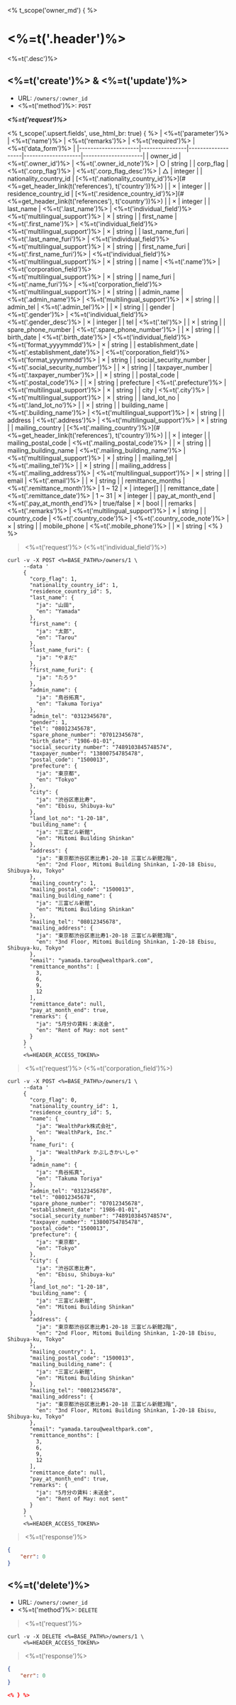 <% t_scope('owner_md') { %>
# <%=t('.header')%>

<%=t('.desc')%>

## <%=t('create')%> & <%=t('update')%>

- URL: `/owners/:owner_id`
- <%=t('method')%>: `POST`

***<%=t('request')%>***

<% t_scope('.upsert.fields', use_html_br: true) { %>
| <%=t('parameter')%> | <%=t('name')%> | <%=t('remarks')%> | <%=t('required')%> | <%=t('data_form')%> |
|---------------------|----------------|-------------------|--------------------|---------------------|
| owner_id | <%=t('.owner_id')%> | <%=t('.owner_id_note')%> | ○ | string |
| corp_flag   | <%=t('.corp_flag')%> | <%=t('.corp_flag_desc')%> | △ | integer |
| nationality_country_id | [<%=t('.nationality_country_id')%>](#<%=get_header_link(t('references'), t('country'))%>) | | × | integer |
| residence_country_id | [<%=t('.residence_country_id')%>](#<%=get_header_link(t('references'), t('country'))%>) | | × | integer |
| last_name | <%=t('.last_name')%> | <%=t('individual_field')%><br><%=t('multilingual_support')%> | × | string |
| first_name | <%=t('.first_name')%> | <%=t('individual_field')%><br><%=t('multilingual_support')%> | × | string |
| last_name_furi | <%=t('.last_name_furi')%> | <%=t('individual_field')%><br><%=t('multilingual_support')%> | × | string |
| first_name_furi | <%=t('.first_name_furi')%> | <%=t('individual_field')%><br><%=t('multilingual_support')%> | × | string |
| name | <%=t('.name')%> | <%=t('corporation_field')%><br><%=t('multilingual_support')%> | × | string |
| name_furi | <%=t('.name_furi')%> |  <%=t('corporation_field')%><br><%=t('multilingual_support')%> | × | string |
| admin_name | <%=t('.admin_name')%> | <%=t('multilingual_support')%> | × | string |
| admin_tel | <%=t('.admin_tel')%> | | × | string |
| gender | <%=t('.gender')%> | <%=t('individual_field')%><br><%=t('.gender_desc')%> | × | integer |
| tel | <%=t('.tel')%> | | × | string |
| spare_phone_number | <%=t('.spare_phone_number')%> | | × | string |
| birth_date | <%=t('.birth_date')%> | <%=t('individual_field')%><br><%=t('format_yyyymmdd')%> | × | string |
| establishment_date | <%=t('.establishment_date')%> | <%=t('corporation_field')%><br><%=t('format_yyyymmdd')%> | × | string |
| social_security_number | <%=t('.social_security_number')%> | | × | string |
| taxpayer_number | <%=t('.taxpayer_number')%> | | × | string |
| postal_code | <%=t('.postal_code')%> | | × | string
| prefecture | <%=t('.prefecture')%> | <%=t('multilingual_support')%> | × | string |
| city | <%=t('.city')%> | <%=t('multilingual_support')%> | × | string |
| land_lot_no | <%=t('.land_lot_no')%> | | × | string |
| building_name | <%=t('.building_name')%> | <%=t('multilingual_support')%> | × | string |
| address | <%=t('.address')%> | <%=t('multilingual_support')%> | × | string |
| mailing_country | [<%=t('.mailing_country')%>](#<%=get_header_link(t('references'), t('country'))%>) | | × | integer |
| mailing_postal_code | <%=t('.mailing_postal_code')%> | | × | string |
| mailing_building_name | <%=t('.mailing_building_name')%> | <%=t('multilingual_support')%> | × | string |
| mailing_tel | <%=t('.mailing_tel')%> | | × | string |
| mailing_address | <%=t('.mailing_address')%> | <%=t('multilingual_support')%> | × | string |
| email | <%=t('.email')%> | | × | string |
| remittance_months | <%=t('.remittance_month')%> | 1 ~ 12 | × | integer[] |
| remittance_date | <%=t('.remittance_date')%> | 1 ~ 31 | × | integer |
| pay_at_month_end | <%=t('.pay_at_month_end')%> | true/false | × | bool |
| remarks | <%=t('.remarks')%> | <%=t('multilingual_support')%> | × | string |
| country_code | <%=t('.country_code')%> | <%=t('.country_code_note')%> | × | string |
| mobile_phone | <%=t('.mobile_phone')%> | | × | string |
<% } %>

> <%=t('request')%> (<%=t('individual_field')%>)

```shell
curl -v -X POST <%=BASE_PATH%>/owners/1 \
     --data '
     {
       "corp_flag": 1,
       "nationality_country_id": 1,
       "residence_country_id": 5,
       "last_name": {
         "ja": "山田",
         "en": "Yamada"
       },
       "first_name": {
         "ja": "太郎",
         "en": "Tarou"
       },
       "last_name_furi": {
         "ja": "やまだ"
       },
       "first_name_furi": {
         "ja": "たろう"
       },
       "admin_name": {
         "ja": "鳥谷拓真",
         "en": "Takuma Toriya"
       },
       "admin_tel": "0312345678",
       "gender": 1,
       "tel": "08012345678",
       "spare_phone_number": "07012345678",
       "birth_date": "1986-01-01",
       "social_security_number": "7489103845748574",
       "taxpayer_number": "13800754785478",
       "postal_code": "1500013",
       "prefecture": {
         "ja": "東京都",
         "en": "Tokyo"
       },
       "city": {
         "ja": "渋谷区恵比寿",
         "en": "Ebisu, Shibuya-ku"
       },
       "land_lot_no": "1-20-18",
       "building_name": {
         "ja": "三富ビル新館",
         "en": "Mitomi Building Shinkan"
       },
       "address": {
         "ja": "東京都渋谷区恵比寿1-20-18 三富ビル新館2階",
         "en": "2nd Floor, Mitomi Building Shinkan, 1-20-18 Ebisu, Shibuya-ku, Tokyo"
       },
       "mailing_country": 1,
       "mailing_postal_code": "1500013",
       "mailing_building_name": {
         "ja": "三富ビル新館",
         "en": "Mitomi Building Shinkan"
       },
       "mailing_tel": "08012345678",
       "mailing_address": {
         "ja": "東京都渋谷区恵比寿1-20-18 三富ビル新館3階",
         "en": "3nd Floor, Mitomi Building Shinkan, 1-20-18 Ebisu, Shibuya-ku, Tokyo"
       },
       "email": "yamada.tarou@wealthpark.com",
       "remittance_months": [
         3,
         6,
         9,
         12
       ],
       "remittance_date": null,
       "pay_at_month_end": true,
       "remarks": {
         "ja": "5月分の賃料：未送金",
         "en": "Rent of May: not sent"
       }
     }
     ' \
     <%=HEADER_ACCESS_TOKEN%>
```

> <%=t('request')%> (<%=t('corporation_field')%>)

```shell
curl -v -X POST <%=BASE_PATH%>/owners/1 \
     --data '
     {
       "corp_flag": 0,
       "nationality_country_id": 1,
       "residence_country_id": 5,
       "name": {
         "ja": "WealthPark株式会社",
         "en": "WealthPark, Inc."
       },
       "name_furi": {
         "ja": "WealthPark かぶしきかいしゃ"
       },
       "admin_name": {
         "ja": "鳥谷拓真",
         "en": "Takuma Toriya"
       },
       "admin_tel": "0312345678",
       "tel": "08012345678",
       "spare_phone_number": "07012345678",
       "establishment_date": "1986-01-01",
       "social_security_number": "7489103845748574",
       "taxpayer_number": "13800754785478",
       "postal_code": "1500013",
       "prefecture": {
         "ja": "東京都",
         "en": "Tokyo"
       },
       "city": {
         "ja": "渋谷区恵比寿",
         "en": "Ebisu, Shibuya-ku"
       },
       "land_lot_no": "1-20-18",
       "building_name": {
         "ja": "三富ビル新館",
         "en": "Mitomi Building Shinkan"
       },
       "address": {
         "ja": "東京都渋谷区恵比寿1-20-18 三富ビル新館2階",
         "en": "2nd Floor, Mitomi Building Shinkan, 1-20-18 Ebisu, Shibuya-ku, Tokyo"
       },
       "mailing_country": 1,
       "mailing_postal_code": "1500013",
       "mailing_building_name": {
         "ja": "三富ビル新館",
         "en": "Mitomi Building Shinkan"
       },
       "mailing_tel": "08012345678",
       "mailing_address": {
         "ja": "東京都渋谷区恵比寿1-20-18 三富ビル新館3階",
         "en": "3nd Floor, Mitomi Building Shinkan, 1-20-18 Ebisu, Shibuya-ku, Tokyo"
       },
       "email": "yamada.tarou@wealthpark.com",
       "remittance_months": [
         3,
         6,
         9,
         12
       ],
       "remittance_date": null,
       "pay_at_month_end": true,
       "remarks": {
         "ja": "5月分の賃料：未送金",
         "en": "Rent of May: not sent"
       }
     }
     ' \
     <%=HEADER_ACCESS_TOKEN%>
```

> <%=t('response')%>

```json
{
    "err": 0
}
```

## <%=t('delete')%>

- URL: `/owners/:owner_id`
- <%=t('method')%>: `DELETE`

> <%=t('request')%>

```shell
curl -v -X DELETE <%=BASE_PATH%>/owners/1 \
     <%=HEADER_ACCESS_TOKEN%>
```

> <%=t('response')%>

```json
{
    "err": 0
}

<% } %>
